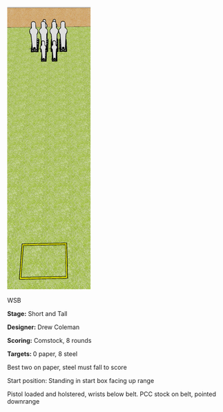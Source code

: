 ![Short and Tall](Stage%20Design.png)

WSB

<b>Stage:</b> Short and Tall

<b>Designer:</b> Drew Coleman

<b>Scoring:</b> Comstock, 8 rounds

<b>Targets: </b>0 paper, 8 steel

Best two on paper, steel must fall to score

Start position: Standing in start box facing up range

Pistol loaded and holstered, wrists below belt. PCC stock on belt, pointed downrange
